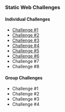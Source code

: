 ### Static Web Challenges

#### Individual Challenges

- [Challenge #1](i01.html)
- [Challenge #2](i02.html)
- [Challenge #3](i03.html)
- [Challenge #4](i04.html)
- [Challenge #5](i05.html)
- [Challenge #6](i07.html)
- Challenge #7
- Challenge #8

#### Group Challenges

- Challenge #1
- Challenge #2
- Challenge #3
- Challenge #4